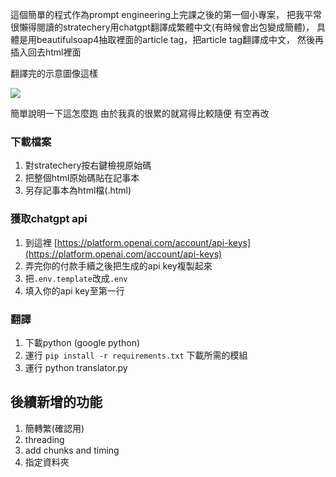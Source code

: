 這個簡單的程式作為prompt engineering上完課之後的第一個小專案，
把我平常很懶得閱讀的stratechery用chatgpt翻譯成繁體中文(有時候會出包變成簡體)，
具體是用beautifulsoap4抽取裡面的article tag，把article tag翻譯成中文，
然後再插入回去html裡面

翻譯完的示意圖像這樣

![](https://imgur.com/a/KK6iXEE)

簡單說明一下這怎麼跑 由於我真的很累的就寫得比較隨便 有空再改

### 下載檔案

1. 對stratechery按右鍵檢視原始碼
2. 把整個html原始碼貼在記事本
3. 另存記事本為html檔(.html)

### 獲取chatgpt api

1. 到這裡 [https://platform.openai.com/account/api-keys](https://platform.openai.com/account/api-keys)
2. 弄完你的付款手續之後把生成的api key複製起來
3. 把`.env.template`改成`.env`
4. 填入你的api key至第一行

### 翻譯

1. 下載python (google python)
2. 運行 `pip install -r requirements.txt` 下載所需的模組
3. 運行 python translator.py

## 後續新增的功能

1. 簡轉繁(確認用)
2. threading
3. add chunks and timing
4. 指定資料夾